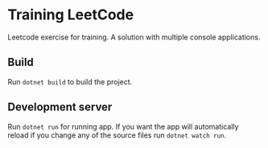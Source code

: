 # Training LeetCode
Leetcode exercise for training. A solution with multiple console applications.

## Build

Run `dotnet build` to build the project.

## Development server

Run `dotnet run` for running app. If you want the app will automatically reload if you change any of the source files run `dotnet watch run`.
